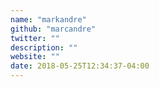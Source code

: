 ```yaml
---
name: "markandre"
github: "marcandre"
twitter: ""
description: ""
website: ""
date: 2018-05-25T12:34:37-04:00
---
```

